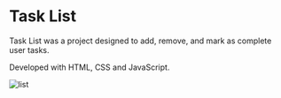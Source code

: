 # Task List

Task List was a project designed to add, remove, and mark as complete user tasks.

Developed with HTML, CSS and JavaScript.

![list](https://user-images.githubusercontent.com/110068135/196528371-621abf55-110f-4875-83a9-25d2306c289f.png)

